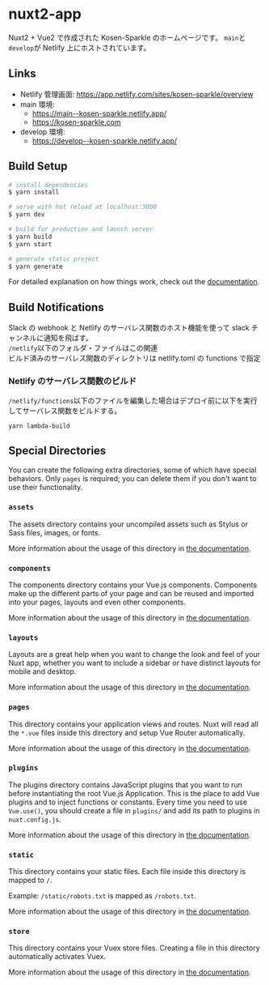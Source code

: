 # nuxt2-app

Nuxt2 + Vue2 で作成された Kosen-Sparkle のホームページです。
`main`と`develop`が Netlify 上にホストされています。

## Links

- Netlify 管理画面: https://app.netlify.com/sites/kosen-sparkle/overview
- main 環境:
  - https://main--kosen-sparkle.netlify.app/
  - https://kosen-sparkle.com
- develop 環境:
  - https://develop--kosen-sparkle.netlify.app/

## Build Setup

```bash
# install dependencies
$ yarn install

# serve with hot reload at localhost:3000
$ yarn dev

# build for production and launch server
$ yarn build
$ yarn start

# generate static project
$ yarn generate
```

For detailed explanation on how things work, check out the [documentation](https://nuxtjs.org).

## Build Notifications

Slack の webhook と Netlify のサーバレス関数のホスト機能を使って slack チャンネルに通知を飛ばす。  
`/netlify`以下のフォルダ・ファイルはこの関連  
ビルド済みのサーバレス関数のディレクトリは netlify.toml の functions で指定

### Netlify のサーバレス関数のビルド

`/netlify/functions`以下のファイルを編集した場合はデプロイ前に以下を実行してサーバレス関数をビルドする。

```
yarn lambda-build
```

## Special Directories

You can create the following extra directories, some of which have special behaviors. Only `pages` is required; you can delete them if you don't want to use their functionality.

### `assets`

The assets directory contains your uncompiled assets such as Stylus or Sass files, images, or fonts.

More information about the usage of this directory in [the documentation](https://nuxtjs.org/docs/2.x/directory-structure/assets).

### `components`

The components directory contains your Vue.js components. Components make up the different parts of your page and can be reused and imported into your pages, layouts and even other components.

More information about the usage of this directory in [the documentation](https://nuxtjs.org/docs/2.x/directory-structure/components).

### `layouts`

Layouts are a great help when you want to change the look and feel of your Nuxt app, whether you want to include a sidebar or have distinct layouts for mobile and desktop.

More information about the usage of this directory in [the documentation](https://nuxtjs.org/docs/2.x/directory-structure/layouts).

### `pages`

This directory contains your application views and routes. Nuxt will read all the `*.vue` files inside this directory and setup Vue Router automatically.

More information about the usage of this directory in [the documentation](https://nuxtjs.org/docs/2.x/get-started/routing).

### `plugins`

The plugins directory contains JavaScript plugins that you want to run before instantiating the root Vue.js Application. This is the place to add Vue plugins and to inject functions or constants. Every time you need to use `Vue.use()`, you should create a file in `plugins/` and add its path to plugins in `nuxt.config.js`.

More information about the usage of this directory in [the documentation](https://nuxtjs.org/docs/2.x/directory-structure/plugins).

### `static`

This directory contains your static files. Each file inside this directory is mapped to `/`.

Example: `/static/robots.txt` is mapped as `/robots.txt`.

More information about the usage of this directory in [the documentation](https://nuxtjs.org/docs/2.x/directory-structure/static).

### `store`

This directory contains your Vuex store files. Creating a file in this directory automatically activates Vuex.

More information about the usage of this directory in [the documentation](https://nuxtjs.org/docs/2.x/directory-structure/store).
